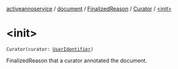 [activeannoservice](../../../index.md) / [document](../../index.md) / [FinalizedReason](../index.md) / [Curator](index.md) / [&lt;init&gt;](./-init-.md)

# &lt;init&gt;

`Curator(curator: `[`UserIdentifier`](../../../config/-user-identifier.md)`)`

FinalizedReason that a curator annotated the document.


